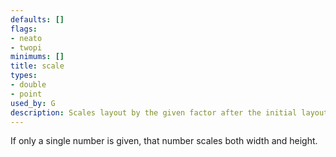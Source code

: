 ```yaml
---
defaults: []
flags:
- neato
- twopi
minimums: []
title: scale
types:
- double
- point
used_by: G
description: Scales layout by the given factor after the initial layout
---
```


If only a single number is given, that number scales both width and height.
